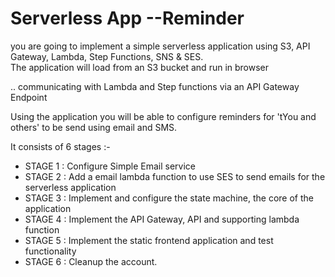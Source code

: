# Serverless App --Reminder

you are going to implement a simple serverless application using S3, API Gateway, Lambda, Step Functions, SNS & SES.  
The application will load from an S3 bucket and run in browser

.. communicating with Lambda and Step functions via an API Gateway Endpoint

Using the application you will be able to configure reminders for 'tYou and others' to be send using email and SMS.



It consists of 6 stages :-

- STAGE 1 : Configure Simple Email service 
- STAGE 2 : Add a email lambda function to use SES to send emails for the serverless application 
- STAGE 3 : Implement and configure the state machine, the core of the application
- STAGE 4 : Implement the API Gateway, API and supporting lambda function
- STAGE 5 : Implement the static frontend application and test functionality
- STAGE 6 : Cleanup the account.
